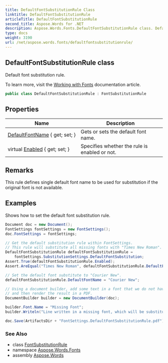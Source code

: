 ```yaml
---
title: DefaultFontSubstitutionRule Class
linktitle: DefaultFontSubstitutionRule
articleTitle: DefaultFontSubstitutionRule
second_title: Aspose.Words for .NET
description: Aspose.Words.Fonts.DefaultFontSubstitutionRule class. Default font substitution rule in C#.
type: docs
weight: 3190
url: /net/aspose.words.fonts/defaultfontsubstitutionrule/
---
```

## DefaultFontSubstitutionRule class

Default font substitution rule.

To learn more, visit the [Working with Fonts](https://docs.aspose.com/words/net/working-with-fonts/) documentation article.

```csharp
public class DefaultFontSubstitutionRule : FontSubstitutionRule
```

## Properties

| Name | Description |
| --- | --- |
| [DefaultFontName](../../aspose.words.fonts/defaultfontsubstitutionrule/defaultfontname/) { get; set; } | Gets or sets the default font name. |
| virtual [Enabled](../../aspose.words.fonts/fontsubstitutionrule/enabled/) { get; set; } | Specifies whether the rule is enabled or not. |

## Remarks

This rule defines single default font name to be used for substitution if the original font is not available.

## Examples

Shows how to set the default font substitution rule.

```csharp
Document doc = new Document();
FontSettings fontSettings = new FontSettings();
doc.FontSettings = fontSettings;

// Get the default substitution rule within FontSettings.
// This rule will substitute all missing fonts with "Times New Roman".
DefaultFontSubstitutionRule defaultFontSubstitutionRule =
    fontSettings.SubstitutionSettings.DefaultFontSubstitution;
Assert.True(defaultFontSubstitutionRule.Enabled);
Assert.AreEqual("Times New Roman", defaultFontSubstitutionRule.DefaultFontName);

// Set the default font substitute to "Courier New".
defaultFontSubstitutionRule.DefaultFontName = "Courier New";

// Using a document builder, add some text in a font that we do not have to see the substitution take place,
// and then render the result in a PDF.
DocumentBuilder builder = new DocumentBuilder(doc);

builder.Font.Name = "Missing Font";
builder.Writeln("Line written in a missing font, which will be substituted with Courier New.");

doc.Save(ArtifactsDir + "FontSettings.DefaultFontSubstitutionRule.pdf");
```

### See Also

* class [FontSubstitutionRule](../fontsubstitutionrule/)
* namespace [Aspose.Words.Fonts](../../aspose.words.fonts/)
* assembly [Aspose.Words](../../)
